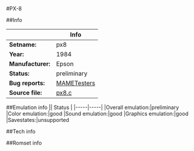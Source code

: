 #PX-8

##Info

||Info|
|-----|-----|
|**Setname:**|px8
|**Year:**|1984
|**Manufacturer:**|Epson
|**Status:**|preliminary
|**Bug reports:**|[MAMETesters](http://mametesters.org/view_all_set.php?type=1&temporary=y&search=px8.c)
|**Source file:**|[px8.c](https://github.com/mamedev/mame/blob/master/src/mess/drivers/px8.c)

##Emulation info
|| Status |
|-----|-----|
|Overall emulation:|preliminary
|Color emulation:|good
|Sound emulation:|good
|Graphics emulation:|good
|Savestates:|unsupported

##Tech info

##Romset info

<!--- START OF EDITED COMMENT DO NOT TOUCH TEXT ABOVE-->
